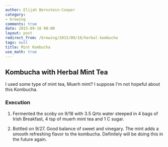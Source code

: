 ```yaml
---
author: Elijah Bernstein-Cooper
category:
- brewing
comments: true
date: 2015-09-18 00:00
layout: post
redirect_from: /brewing/2015/09/18/herbal-kombucha
tags: null
title: Mint Kombucha
use_math: true
---
```


## Kombucha with Herbal Mint Tea

I used some type of mint tea, Muerh mint? I suppose I'm not hopeful about this
Kombucha.

### Execution

1. Fermented the scoby on 9/18 with 3.5 Qrts water steeped in 4 bags of Irish
   Breakfast, 4 tsp of muerh mint tea and 1 C sugar. 

2. Bottled on 9/27. Good balance of sweet and vinegary. The mint adds a smooth
   refreshing flavor to the kombucha. Definitely will be doing this in the
   future again.